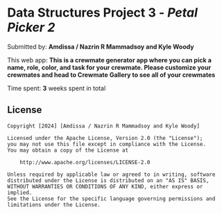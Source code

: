 # Data Structures Project 3 - *Petal Picker 2*

Submitted by: **Amdissa / Nazrin R Mammadsoy and Kyle Woody**

This web app: **This is a crewmate generator app where you can pick a name, role, color, and task for your crewmate. Please customize your crewmates and head to Crewmate Gallery to see all of your crewmates**

Time spent: **3** weeks spent in total


## License

    Copyright [2024] [Amdissa / Nazrin R Mammadsoy and Kyle Woody]

    Licensed under the Apache License, Version 2.0 (the "License");
    you may not use this file except in compliance with the License.
    You may obtain a copy of the License at

        http://www.apache.org/licenses/LICENSE-2.0

    Unless required by applicable law or agreed to in writing, software
    distributed under the License is distributed on an "AS IS" BASIS,
    WITHOUT WARRANTIES OR CONDITIONS OF ANY KIND, either express or implied.
    See the License for the specific language governing permissions and
    limitations under the License.
